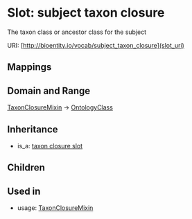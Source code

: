 # Slot: subject taxon closure


The taxon class or ancestor class for the subject

URI: [http://bioentity.io/vocab/subject_taxon_closure](slot_uri)
## Mappings

## Domain and Range

[TaxonClosureMixin](TaxonClosureMixin.md) -> [OntologyClass](OntologyClass.md)
## Inheritance

 *  is_a: [taxon closure slot](taxon_closure_slot.md)
## Children

## Used in

 *  usage: [TaxonClosureMixin](TaxonClosureMixin.md)
